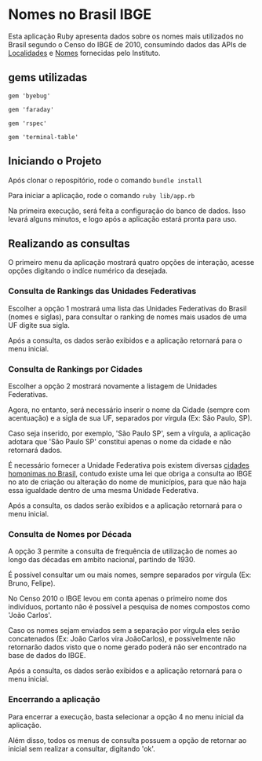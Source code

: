 # Nomes no Brasil IBGE

Esta aplicação Ruby apresenta dados sobre os nomes mais utilizados no Brasil
segundo o Censo do IBGE de 2010, consumindo dados das APIs de
[Localidades](https://servicodados.ibge.gov.br/api/docs/localidades?versao=1)
e [Nomes](https://servicodados.ibge.gov.br/api/docs/censos/nomes?versao=2)
fornecidas pelo Instituto.

## gems utilizadas

``` gem 'byebug' ```

``` gem 'faraday' ```

``` gem 'rspec' ```

``` gem 'terminal-table' ```

## Iniciando o Projeto

Após clonar o repospitório, rode o comando ``` bundle install ```

Para iniciar a aplicação, rode o comando ``` ruby lib/app.rb ```

Na primeira execução, será feita a configuração do banco de dados. Isso levará
alguns minutos, e logo após a aplicação estará pronta para uso.

## Realizando as consultas

O primeiro menu da aplicação mostrará quatro opções de interação, acesse opções
digitando o indíce numérico da desejada.

### Consulta de Rankings das Unidades Federativas

Escolher a opção 1 mostrará uma lista das Unidades Federativas do Brasil (nomes
e siglas), para consultar o ranking de nomes mais usados de uma UF digite sua
sigla.

Após a consulta, os dados serão exibidos e a aplicação retornará para o menu
inicial.

### Consulta de Rankings por Cidades

Escolher a opção 2 mostrará novamente a listagem de Unidades Federativas.

Agora, no entanto, será necessário inserir o nome da Cidade
(sempre com acentuação) e a sigla de sua UF, separados por vírgula
(Ex: São Paulo, SP).

Caso seja inserido, por exemplo, 'São Paulo SP', sem a vírgula, a aplicação
adotara que 'São Paulo SP' constitui apenas o nome da cidade e não retornará
dados.

É necessário fornecer a Unidade Federativa pois existem diversas [cidades
homonimas no Brasil](https://www.embrapa.br/manual-de-referenciacao/anexo-cidades-homonimas),
contudo existe uma lei que obriga a consulta ao IBGE no ato de criação
ou alteração do nome de municípios, para que não haja essa igualdade dentro de
uma mesma Unidade Federativa.

Após a consulta, os dados serão exibidos e a aplicação retornará para o menu
inicial.

### Consulta de Nomes por Década

A opção 3 permite a consulta de frequência de utilização de nomes ao longo das
décadas em ambito nacional, partindo de 1930.

É possível consultar um ou mais nomes, sempre separados por vírgula
(Ex: Bruno, Felipe).

No Censo 2010 o IBGE levou em conta apenas o primeiro nome dos indivíduos,
portanto não é possível a pesquisa de nomes compostos como 'João Carlos'.

Caso os nomes sejam enviados sem a separação por vírgula eles serão concatenados
(Ex: João Carlos vira JoãoCarlos), e possivelmente não retornarão dados visto que
o nome gerado poderá não ser encontrado na base de dados do IBGE.

Após a consulta, os dados serão exibidos e a aplicação retornará para o menu
inicial.

### Encerrando a aplicação

Para encerrar a execução, basta selecionar a opção 4 no menu inicial da aplicação.

Além disso, todos os menus de consulta possuem a opção de retornar ao inicial
sem realizar a consultar, digitando 'ok'.
